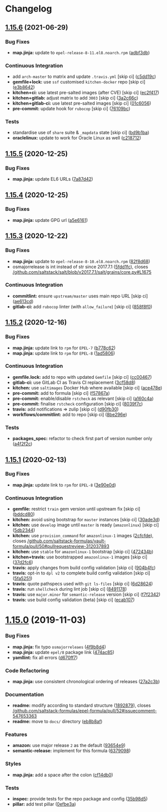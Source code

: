 # Changelog

## [1.15.6](https://github.com/saltstack-formulas/epel-formula/compare/v1.15.5...v1.15.6) (2021-06-29)


### Bug Fixes

* **map.jinja:** update to `epel-release-8-11.el8.noarch.rpm` ([adbf3db](https://github.com/saltstack-formulas/epel-formula/commit/adbf3dbff9d1e589f741f854d1e55a3a7ad14502))


### Continuous Integration

* add `arch-master` to matrix and update `.travis.yml` [skip ci] ([c5dd19c](https://github.com/saltstack-formulas/epel-formula/commit/c5dd19c89b801533ff4cb7307086e955ce5bbc79))
* **gemfile+lock:** use `ssf` customised `kitchen-docker` repo [skip ci] ([e3b8642](https://github.com/saltstack-formulas/epel-formula/commit/e3b864223269c57b7d2230c9a0bc8b974339d018))
* **kitchen+ci:** use latest pre-salted images (after CVE) [skip ci] ([ec2f417](https://github.com/saltstack-formulas/epel-formula/commit/ec2f417e0e3b125fe699005b132fb8df5e9f3364))
* **kitchen+gitlab:** adjust matrix to add `3003` [skip ci] ([3a2c66c](https://github.com/saltstack-formulas/epel-formula/commit/3a2c66ccd3a23b04cc7e532f0a5b908607f7b2a9))
* **kitchen+gitlab-ci:** use latest pre-salted images [skip ci] ([01c6056](https://github.com/saltstack-formulas/epel-formula/commit/01c6056777bf47b6f67a826af21b2d26108dd9c7))
* **pre-commit:** update hook for `rubocop` [skip ci] ([76109bc](https://github.com/saltstack-formulas/epel-formula/commit/76109bcd9204c6f1bdd77a299fc225990ad0de5b))


### Tests

* standardise use of `share` suite & `_mapdata` state [skip ci] ([bd9b1ba](https://github.com/saltstack-formulas/epel-formula/commit/bd9b1ba59b1d756e5b3098f9ef9692ec7cca1c52))
* **oraclelinux:** update to work for Oracle Linux as well ([c218712](https://github.com/saltstack-formulas/epel-formula/commit/c21871249ee7facc38865ffe31aed548c4cfec0a))

## [1.15.5](https://github.com/saltstack-formulas/epel-formula/compare/v1.15.4...v1.15.5) (2020-12-25)


### Bug Fixes

* **map.jinja:** update EL6 URLs ([7a87d42](https://github.com/saltstack-formulas/epel-formula/commit/7a87d427ea2b1f746f9028d0fa670138780559e0))

## [1.15.4](https://github.com/saltstack-formulas/epel-formula/compare/v1.15.3...v1.15.4) (2020-12-25)


### Bug Fixes

* **map.jinja:** update GPG url ([a5e6161](https://github.com/saltstack-formulas/epel-formula/commit/a5e61611c03832b2dc0a25af7f31d5d4c55f2896))

## [1.15.3](https://github.com/saltstack-formulas/epel-formula/compare/v1.15.2...v1.15.3) (2020-12-22)


### Bug Fixes

* **map.jinja:** update to `epel-release-8-10.el8.noarch.rpm` ([82f8d68](https://github.com/saltstack-formulas/epel-formula/commit/82f8d683199cd6e79fe30ccbd73ec77f3cca4ef8))
* osmajorrelease is int instead of str since 2017.7.1 ([5fdd1fc](https://github.com/saltstack-formulas/epel-formula/commit/5fdd1fc054af4f156fae7c20ba191e051938eef8)), closes [/github.com/saltstack/salt/blob/v2017.7.1/salt/grains/core.py#L1675](https://github.com//github.com/saltstack/salt/blob/v2017.7.1/salt/grains/core.py/issues/L1675)


### Continuous Integration

* **commitlint:** ensure `upstream/master` uses main repo URL [skip ci] ([ae613cd](https://github.com/saltstack-formulas/epel-formula/commit/ae613cddddc248b1de97d5e9d0125d22435432d4))
* **gitlab-ci:** add `rubocop` linter (with `allow_failure`) [skip ci] ([858f8f0](https://github.com/saltstack-formulas/epel-formula/commit/858f8f08c5a63459bac7c329b6cf1e86ac2aa428))

## [1.15.2](https://github.com/saltstack-formulas/epel-formula/compare/v1.15.1...v1.15.2) (2020-12-16)


### Bug Fixes

* **map.jinja:** update link to `rpm` for `EPEL-7` ([b778c62](https://github.com/saltstack-formulas/epel-formula/commit/b778c629170be41abcc110779b34c2ddd319b920))
* **map.jinja:** update link to `rpm` for `EPEL-8` ([1ad5806](https://github.com/saltstack-formulas/epel-formula/commit/1ad5806ecd2764ac0b8212afd7a0af78b3c799a4))


### Continuous Integration

* **gemfile.lock:** add to repo with updated `Gemfile` [skip ci] ([cc00467](https://github.com/saltstack-formulas/epel-formula/commit/cc0046735698e6763be5298fcf4ee3713d6f7281))
* **gitlab-ci:** use GitLab CI as Travis CI replacement ([3cf58d8](https://github.com/saltstack-formulas/epel-formula/commit/3cf58d8b277deec223fe0c3665221e53accc53c0))
* **kitchen:** use `saltimages` Docker Hub where available [skip ci] ([ace478e](https://github.com/saltstack-formulas/epel-formula/commit/ace478e4b8413a423390ee38af5fe815b1fdef9b))
* **pre-commit:** add to formula [skip ci] ([f57867a](https://github.com/saltstack-formulas/epel-formula/commit/f57867a99ba6949517abd1916c32ea7b37512adb))
* **pre-commit:** enable/disable `rstcheck` as relevant [skip ci] ([a160c4a](https://github.com/saltstack-formulas/epel-formula/commit/a160c4a16c868b591f22ea267dfef3ce42e0b8c9))
* **pre-commit:** finalise `rstcheck` configuration [skip ci] ([8039f7c](https://github.com/saltstack-formulas/epel-formula/commit/8039f7cbbbef5e428a4c15a58f3ed8ce176e35a1))
* **travis:** add notifications => zulip [skip ci] ([d90fb30](https://github.com/saltstack-formulas/epel-formula/commit/d90fb30a0af6bcd447527a55ce7ded21323f05af))
* **workflows/commitlint:** add to repo [skip ci] ([8be296e](https://github.com/saltstack-formulas/epel-formula/commit/8be296eff1df2247ae6d7f4bd6d04e697d416cbe))


### Tests

* **packages_spec:** refactor to check first part of version number only ([a4f2f2c](https://github.com/saltstack-formulas/epel-formula/commit/a4f2f2c532ba316d6cce2516760c710c5cb045ec))

## [1.15.1](https://github.com/saltstack-formulas/epel-formula/compare/v1.15.0...v1.15.1) (2020-02-13)


### Bug Fixes

* **map.jinja:** update link to `rpm` for `EPEL-8` ([3e90e0d](https://github.com/saltstack-formulas/epel-formula/commit/3e90e0de36217ab6d15bc03dc907524ab49d7727))


### Continuous Integration

* **gemfile:** restrict `train` gem version until upstream fix [skip ci] ([bddcd80](https://github.com/saltstack-formulas/epel-formula/commit/bddcd80a2b2c59846f26cc11cd855199837ec8bd))
* **kitchen:** avoid using bootstrap for `master` instances [skip ci] ([30ade3d](https://github.com/saltstack-formulas/epel-formula/commit/30ade3d539d2b92c1ac0521952824c0221c9602d))
* **kitchen:** use `develop` image until `master` is ready (`amazonlinux`) [skip ci] ([5db2344](https://github.com/saltstack-formulas/epel-formula/commit/5db23441832b058f2b4c6b4f2ddc757ab4647f50))
* **kitchen:** use `provision_command` for `amazonlinux-1` images ([2cfcfde](https://github.com/saltstack-formulas/epel-formula/commit/2cfcfde545303a455a662854b506d2cb36588a9d)), closes [/github.com/saltstack-formulas/vault-formula/pull/50#pullrequestreview-312037893](https://github.com//github.com/saltstack-formulas/vault-formula/pull/50/issues/pullrequestreview-312037893)
* **kitchen:** use `stable` for `amazonlinux-1` bootstrap [skip ci] ([472434b](https://github.com/saltstack-formulas/epel-formula/commit/472434b14e6861f6a17f297b8c7fd501dd4cae4a))
* **kitchen+travis:** use bootstrapped `amazonlinux-1` images [skip ci] ([37d2fc6](https://github.com/saltstack-formulas/epel-formula/commit/37d2fc6ff4089ab173766aeac87964987e38c11e))
* **travis:** apply changes from build config validation [skip ci] ([904b4fc](https://github.com/saltstack-formulas/epel-formula/commit/904b4fc236b4a93b8d5a6feeb682a99b958f30cb))
* **travis:** opt-in to `dpl v2` to complete build config validation [skip ci] ([5fa5251](https://github.com/saltstack-formulas/epel-formula/commit/5fa5251c74eb9dccd1fcd0e1ca5038e34f075a4d))
* **travis:** quote pathspecs used with `git ls-files` [skip ci] ([6d28624](https://github.com/saltstack-formulas/epel-formula/commit/6d286241e01658611dd247dce656157f49afddeb))
* **travis:** run `shellcheck` during lint job [skip ci] ([8491178](https://github.com/saltstack-formulas/epel-formula/commit/8491178dcd9bab4f5419fcc5ade0a9f38f1a4281))
* **travis:** use `major.minor` for `semantic-release` version [skip ci] ([f7f2342](https://github.com/saltstack-formulas/epel-formula/commit/f7f2342a397e699b65053a35dba0b3c75ccfbce7))
* **travis:** use build config validation (beta) [skip ci] ([ecab107](https://github.com/saltstack-formulas/epel-formula/commit/ecab107ae92470a8e6d53b1dc18d76d1c4f3b345))

# [1.15.0](https://github.com/saltstack-formulas/epel-formula/compare/v1.14.1...v1.15.0) (2019-11-03)


### Bug Fixes

* **map.jinja:** fix typo `osmajorreleaes` ([4f9b8d4](https://github.com/saltstack-formulas/epel-formula/commit/4f9b8d46ee1c6f890e6f5baf824cfa42853e0d91))
* **map.jinja:** update `epel/8` package link ([474ac85](https://github.com/saltstack-formulas/epel-formula/commit/474ac8588d87f782174a179fa4ae4aad6bb3e401))
* **yamllint:** fix all errors ([d670ff7](https://github.com/saltstack-formulas/epel-formula/commit/d670ff7a9327637a6baac8a9bf0aaa6ded564494))


### Code Refactoring

* **map.jinja:** use consistent chronological ordering of releases ([27a2c3b](https://github.com/saltstack-formulas/epel-formula/commit/27a2c3b2703b5e4d604e51ec99b3885647835b14))


### Documentation

* **readme:** modify according to standard structure ([1892879](https://github.com/saltstack-formulas/epel-formula/commit/1892879754723444ac73948653d39129da9b08fd)), closes [/github.com/saltstack-formulas/epel-formula/pull/52#issuecomment-547653363](https://github.com//github.com/saltstack-formulas/epel-formula/pull/52/issues/issuecomment-547653363)
* **readme:** move to `docs/` directory ([eb8b8af](https://github.com/saltstack-formulas/epel-formula/commit/eb8b8afafd2810d1a3a6e83ed3d24cb36fc67647))


### Features

* **amazon:** use major release `2` as the default ([93654e9](https://github.com/saltstack-formulas/epel-formula/commit/93654e91059878210968b56d82a94a0d76912d39))
* **semantic-release:** implement for this formula ([6379098](https://github.com/saltstack-formulas/epel-formula/commit/63790984afed54d9e0b8f6535e89ddb5f048b487))


### Styles

* **map.jinja:** add a space after the colon ([cf14db0](https://github.com/saltstack-formulas/epel-formula/commit/cf14db0a6ebc0de31a8c71815814fb819babb3b7))


### Tests

* **inspec:** provide tests for the repo package and config ([35b98d5](https://github.com/saltstack-formulas/epel-formula/commit/35b98d55c8ea4b786a889e33bc0418d2f2d87dbe))
* **pillar:** add test pillar ([0efbe3a](https://github.com/saltstack-formulas/epel-formula/commit/0efbe3a743ba8890f5841ec4295fee9538400674))
